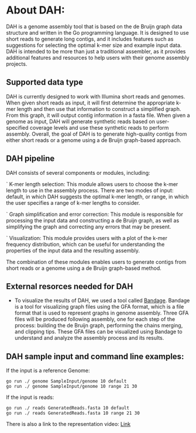 # About DAH:
DAH is a genome assembly tool that is based on the de Bruijn graph data structure and written in the Go programming language. It is designed to use short reads to generate long contigs, and it includes features such as suggestions for selecting the optimal k-mer size and example input data. DAH is intended to be more than just a traditional assembler, as it provides additional features and resources to help users with their genome assembly projects.

## Supported data type
DAH is currently designed to work with Illumina short reads and genomes. When given short reads as input, it will first determine the appropriate k-mer length and then use that information to construct a simplified graph. From this graph, it will output contig information in a fasta file. When given a genome as input, DAH will generate synthetic reads based on user-specified coverage levels and use these synthetic reads to perform assembly. Overall, the goal of DAH is to generate high-quality contigs from either short reads or a genome using a de Bruijn graph-based approach.

## DAH pipeline
DAH consists of several components or modules, including:

` K-mer length selection: This module allows users to choose the k-mer length to use in the assembly process. There are two modes of input: default, in which DAH suggests the optimal k-mer length, or range, in which the user specifies a range of k-mer lengths to consider.

` Graph simplification and error correction: This module is responsible for processing the input data and constructing a de Bruijn graph, as well as simplifying the graph and correcting any errors that may be present.

` Visualization: This module provides users with a plot of the k-mer frequency distribution, which can be useful for understanding the properties of the input data and the resulting assembly.

The combination of these modules enables users to generate contigs from short reads or a genome using a de Bruijn graph-based method.
## External resorces needed for DAH
 - To visualize the results of DAH, we used a tool called [Bandage](https://rrwick.github.io/Bandage/). Bandage is a tool for visualizing graph files using the GFA format, which is a file format that is used to represent graphs in genome assembly. Three GFA files will be produced following assembly, one for each step of the process: building the de Bruijn graph, performing the chains merging, and clipping tips. These GFA files can be visualized using Bandage to understand and analyze the assembly process and its results.
 
## DAH sample input and command line examples:
  If the input is a reference Genome:
``` 
go run ./ genome SampleInput/genome 10 default
go run ./ genome SampleInput/genome 10 range 21 30
```
If the input is reads:
``` 
go run ./ reads GeneratedReads.fasta 10 default
go run ./ reads GeneratedReads.fasta 10 range 21 30
```
There is also a link to the representation video:
[Link]()
